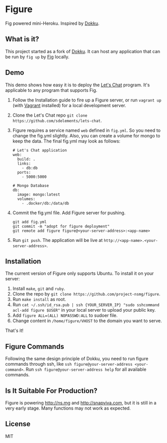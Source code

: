 # Figure

Fig powered mini-Heroku. Inspired by [Dokku](https://github.com/progrium/dokku).

## What is it?

This project started as a fork of [Dokku](https://github.com/progrium/dokku). It can host any application that can be run by `fig up` by [Fig](https://github.com/docker/fig) locally.

## Demo

This demo shows how easy it is to deploy the [Let's Chat](https://github.com/sdelements/lets-chat) program. It's applicable to any program that supports Fig.

1. Follow the Installation guide to fire up a Figure server, or run `vagrant up` (with [Vagrant](https://www.vagrantup.com/) installed) for a local development server.
2. Clone the Let's Chat repo `git clone https://github.com/sdelements/lets-chat`.
3. Figure requires a service named `web` defined in `fig.yml`. So you need to change the fig.yml slightly. Also, you can create a volume for mongo to keep the data. The final fig.yml may look as follows:

    ```
    # Let's Chat application
    web:
      build: .
      links:
        - db:db
      ports:
        - 5000:5000

    # Mongo Database
    db:
      image: mongo:latest
      volumes:
        - .docker/db:/data/db
    ```

4. Commit the fig.yml file. Add Figure server for pushing.

    ```
    git add fig.yml
    git commit -m "adopt for figure deployment"
    git remote add figure figure@<your-server-address>:<app-name>
    ```

5. Run `git push`. The application will be live at `http://<app-name>.<your-server-address>`.

## Installation

The current version of Figure only supports Ubuntu. To install it on your server:

1. Install `make`, `git` and `ruby`.
2. Clone the repo by `git clone https://github.com/project-nsmg/figure`.
3. Run `make install` as root.
4. Run `cat ~/.ssh/id_rsa.pub | ssh {YOUR_SERVER_IP} "sudo sshcommand acl-add figure $USER"` in your local server to upload your public key.
5. Add `figure ALL=(ALL) NOPASSWD:ALL` to sudoer file.
6. Change content in `/home/figure/VHOST` to the domain you want to serve.

That's it!

## Figure Commands

Following the same design principle of Dokku, you need to run figure commands through ssh, like `ssh figure@your-server-address <your-command>`. Run `ssh figure@your-server-address help` for all available commands.

## Is It Suitable For Production?

Figure is powering http://ns.mg and http://snapviva.com, but it is still in a very early stage. Many functions may not work as expected.

## License

MIT
